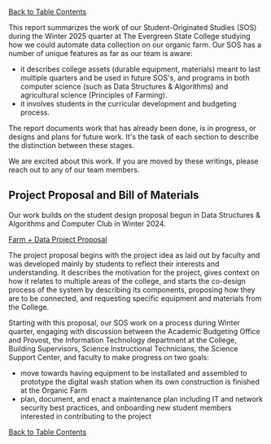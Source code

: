 [Back to Table Contents](SOS-Farm-Data-Report-25wi)

This report summarizes the work of our Student-Originated Studies (SOS) during the Winter 2025 quarter at The Evergreen State College studying how we could automate data collection on our organic farm. Our SOS has a number of unique features as far as our team is aware:
* it describes college assets (durable equipment, materials) meant to last multiple quarters and be used in future SOS's, and programs in both computer science (such as Data Structures & Algorithms) and agricultural science (Principles of Farming).
* it involves students in the curricular development and budgeting process.

The report documents work that has already been done, is in progress, or designs and plans for future work. It's the task of each section to describe the distinction between these stages.

We are excited about this work. If you are moved by these writings, please reach out to any of our team members.

## Project Proposal and Bill of Materials

Our work builds on the student design proposal begun in Data Structures & Algorithms and Computer Club in Winter 2024.

[Farm + Data Project Proposal](https://github.com/absentbird/TESC-Farm/blob/main/documents/farm-project.pdf)

The project proposal begins with the project idea as laid out by faculty and was developed mainly by students to reflect their interests and understanding. It describes the motivation for the project, gives context on how it relates to multiple areas of the college, and starts the co-design process of the system by describing its components, proposing how they are to be connected, and requesting specific equipment and materials from the College.

Starting with this proposal, our SOS work on a process during Winter quarter, engaging with discussion between the Academic Budgeting Office and Provost, the Information Technology department at the College, Building Supervisors, Science Instructional Technicians, the Science Support Center, and faculty to make progress on two goals:
* move towards having equipment to be installated and assembled to prototype the digital wash station when its own construction is finished at the Organic Farm
* plan, document, and enact a maintenance plan including IT and network security best practices, and onboarding new student members interested in contributing to the project

[Back to Table Contents](SOS-Farm-Data-Report-25wi)